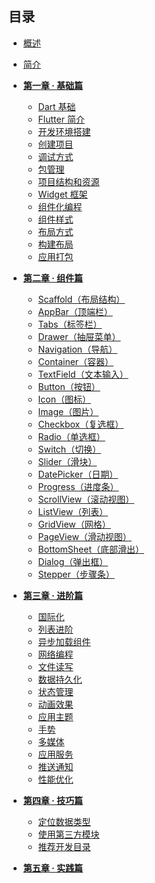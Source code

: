 
## 目录

* [概述](get-start.md)
* [简介](/docs/简介/1.md)
* <a href="/#/docs/第一章/1.md"><b>第一章 · 基础篇</b></a>
  * [Dart 基础](/docs/第一章/1.1.md)
  * [Flutter 简介](/docs/第一章/1.2.md)
  * [开发环境搭建](/docs/第一章/1.3.md)
  * [创建项目](/docs/第一章/1.4.md)
  * [调试方式](/docs/第一章/1.5.md)
  * [包管理](/docs/第一章/1.6.md)
  * [项目结构和资源](/docs/第一章/1.7.md)
  * [Widget 框架](/docs/第一章/1.8.md)
  * [组件化编程](/docs/第一章/1.9.md)
  * [组件样式](/docs/第一章/1.10.md)
  * [布局方式](/docs/第一章/1.11.md)
  * [构建布局](/docs/第一章/1.12.md)
  * [应用打包](/docs/第一章/1.13.md)
* <a href="/#/docs/第二章/2.md"><b>第二章 · 组件篇</b></a>
  * [Scaffold（布局结构）](/docs/第二章/2.0.md)
  * [AppBar（顶端栏）](/docs/第二章/2.1.md)
  * [Tabs（标签栏）](/docs/第二章/2.2.md)
  * [Drawer（抽屉菜单）](/docs/第二章/2.3.md)
  * [Navigation（导航）](/docs/第二章/2.4.md)
  * [Container（容器）](/docs/第二章/2.5.md)
  * [TextField（文本输入）](/docs/第二章/2.6.md)
  * [Button（按钮）](/docs/第二章/2.7.md)
  * [Icon（图标）](/docs/第二章/2.8.md)
  * [Image（图片）](/docs/第二章/2.9.md)
  * [Checkbox（复选框）](/docs/第二章/2.10.md)
  * [Radio（单选框）](/docs/第二章/2.11.md)
  * [Switch（切换）](/docs/第二章/2.12.md)
  * [Slider（滑块）](/docs/第二章/2.13.md)
  * [DatePicker（日期）](/docs/第二章/2.14.md)
  * [Progress（进度条）](/docs/第二章/2.15.md)
  * [ScrollView（滚动视图）](/docs/第二章/2.16.md)
  * [ListView（列表）](/docs/第二章/2.17.md)
  * [GridView（网格）](/docs/第二章/2.18.md)
  * [PageView（滑动视图）](/docs/第二章/2.19.md)
  * [BottomSheet（底部滑出）](/docs/第二章/2.20.md)
  * [Dialog（弹出框）](/docs/第二章/2.21.md)
  * [Stepper（步骤条）](/docs/第二章/2.22.md)
* <a href="/#/docs/第二章/2.md"><b>第三章 · 进阶篇</b></a>
  * [国际化](/docs/第三章/3.1.md)
  * [列表进阶](/docs/第三章/3.2.md)
  * [异步加载组件](/docs/第三章/3.3.md)
  * [网络编程](/docs/第三章/3.4.md)
  * [文件读写]()
  * [数据持久化]()
  * [状态管理]()
  * [动画效果]()
  * [应用主题]()
  * [手势]()
  * [多媒体]()
  * [应用服务]()
  * [推送通知]()
  * [性能优化]()
* <a href="/#/docs/第四章/4.md"><b>第四章 · 技巧篇</b></a>
  * [定位数据类型](/docs/第四章/4.1.md)
  * [使用第三方模块](/docs/第四章/4.2.md)
  * [推荐开发目录](/docs/第四章/4.3.md)

* <a href="/#/docs/第三章/3.md"><b>第五章 · 实践篇</b></a>
